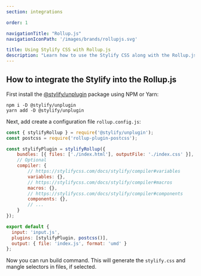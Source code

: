 ```yaml
---
section: integrations

order: 1

navigationTitle: "Rollup.js"
navigationIconPath: '/images/brands/rollupjs.svg'

title: Using Stylify CSS with Rollup.js
description: "Learn how to use the Stylify CSS along with the Rollup.js."
---
```


<note><template>
Integration example for the Rollup.js can be found in <a href="https://github.com/stylify/integrations-examples/tree/master/rollupjs" target="_blank" rel="noopener">integrations examples repository</a>.
</template></note>

## How to integrate the Stylify into the Rollup.js

First install the [@stylify/unplugin](/docs/unplugin) package using NPM or Yarn:

```
npm i -D @stylify/unplugin
yarn add -D @stylify/unplugin
```

Next, add create a configuration file `rollup.config.js`:

```js
const { stylifyRollup } = require('@stylify/unplugin');
const postcss = require('rollup-plugin-postcss');

const stylifyPlugin = stylifyRollup({
	bundles: [{ files: ['./index.html'], outputFile: './index.css' }],
	// Optional
	compiler: {
		// https://stylifycss.com/docs/stylify/compiler#variables
		variables: {},
		// https://stylifycss.com/docs/stylify/compiler#macros
		macros: {},
		// https://stylifycss.com/docs/stylify/compiler#components
		components: {},
		// ...
	}
});

export default {
  input: 'input.js',
  plugins: [stylifyPlugin, postcss()],
  output: { file: 'index.js', format: 'umd' }
};
```

Now you can run build command. This will generate the `stylify.css` and mangle selectors in files, if selected.

<where-to-next />
